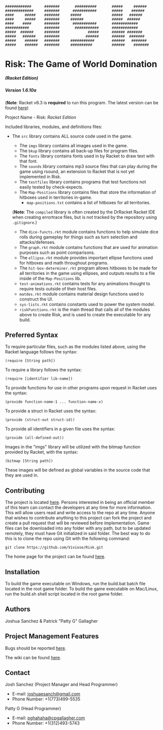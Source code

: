 ```
############      #######       ##########       #####     ######
#############     #######      ###########       #####    ######
####     #####    #######     #####              #####   ######
####     #####    #######     ######             #####  ######
####    ####      #######      ###########       ############
###########       #######       ###########      ############
#####  ######     #######             #####      ###### #######
#####   ######    #######            ######      ######  #######
#####    ######   #######     ###########        ######   #######
#####    ######   #######     ##########         ######    #######
```

# Risk: The Game of World Domination
##### (Racket Edition)

##### Version 1.6.10a

(**Note**: Racket v6.3 is **required** to run this program. The latest version can be found [here](https://download.racket-lang.org/))

Project Name - Risk: *Racket Edition*

Included libraries, modules, and definitions files:
- The ```src``` library contains ALL source code used in the game.
  - The ```imgs``` library contains all images used in the game.
  - The ```bkup``` library contains all back-up files for program files.
  - The ```fonts``` library contains fonts used in by Racket to draw text with that font.
  - The ```sounds``` library contains mp3 source files that can play during the game using rsound, an extension to Racket that is not yet implemented in Risk.
  - The ```testfiles``` library contains programs that test functions not easily tested by check-expects.
  - The ```Map-Positions``` library contains files that store the information of hitboxes used in territories in-game.
    - ```map-positions.txt``` contains a list of hitboxes for all territories.

  (**Note**: The ```compiled``` library is often created by the DrRacket Racket IDE when creating errortrace files, but is not tracked by the repository using ```.gitignore```.)

  - The ```dice-functs.rkt``` module contains functions to help simulate dice rolls during gameplay for things such as turn selection and attacks/defenses.
  - The ```graph.rkt``` module contains functions that are used for animation purposes such as point comparisons.
  - The ```ellipse.rkt``` module provides important ellipse functions used for hitboxes and math throughout programs.
  - The ```hit-box-determiner.rkt``` program allows hitboxes to be made for all territories in the game using ellipses, and outputs results to a file inside of the ```Map-Positions``` lib.
  - ```test-animations.rkt``` contains tests for any animations thought to require tests outside of their host files.
  - ```matdes.rkt``` module contains material design functions used to construct the UI.
  - ```sys-lists.rkt``` contains constants used to power the system model.
  - ```riskFunctions.rkt``` is the main thread that calls all of the modules above to create Risk, and is used to create the executable for any build.

## Preferred Syntax

To require particular files, such as the modules listed above, using the Racket language follows the syntax:
```racket
(require [String path])
```

To require a library follows the syntax:
```racket
(require [identifier lib-name])
```

To provide functions for use in other programs upon request in Racket uses the syntax:
```racket
(provide function-name-1 ... function-name-x)
```

To provide a struct in Racket uses the syntax:
```racket
(provide (struct-out struct-id))
```

To provide all identifiers in a given file uses the syntax:
```racket
(provide (all-defined-out))
```

Images in the "imgs" library will be utilized with the bitmap function provided by Racket, with the syntax:
```racket
(bitmap [String path])
```
These images will be defined as global variables in the source code that they are used in.

## Contributing
The project is located [here](https://github.com/Viviose/Risk.git).
Persons interested in being an official member of this team can contact the developers at any time for more information. This will allow users read and write access to the repo at any time.
Anyone that wishes to contribute anything to this project can fork the project and create a pull request that will be reviewed before implementation.
Game files can be downloaded into any folder with any path, but to be updated remotely, they must have Git initialized in said folder.
The best way to do this is to clone the repo using Git with the following command:

```
git clone https://github.com/Viviose/Risk.git
```

The home page for the project can be found [here](https://github.com/Viviose/Risk).

## Installation
To build the game executable on Windows, run the build.bat batch file located in the root game folder.
To build the game executable on Mac/Linux, run the build.sh shell script located in the root game folder.

## Authors
Joshua Sanchez & Patrick "Patty G" Gallagher

## Project Management Features
Bugs should be reported [here](https://github.com/Viviose/Risk/issues).

The wiki can be found [here](https://github.com/Viviose/Risk/wiki).

## Contact
Josh Sanchez (Project Manager and Head Programmer)
- E-mail: joshuaesanch@gmail.com
- Phone Number: +1(773)499-5535

Patty G (Head Programmer)
- E-mail: pghahaha@cpgallagher.com
- Phone Number: +1(312)493-5743

